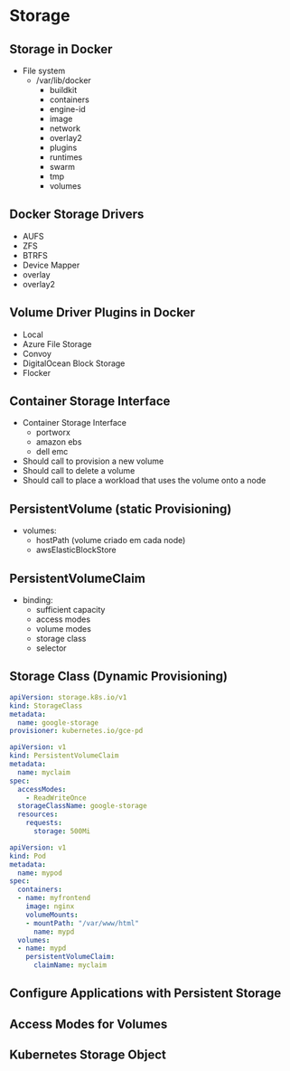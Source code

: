 # Storage

## Storage in Docker
- File system
    - /var/lib/docker
        - buildkit
        - containers
        - engine-id
        - image
        - network
        - overlay2
        - plugins
        - runtimes
        - swarm
        - tmp
        - volumes

## Docker Storage Drivers
- AUFS
- ZFS
- BTRFS
- Device Mapper
- overlay
- overlay2

## Volume Driver Plugins in Docker
- Local
- Azure File Storage
- Convoy
- DigitalOcean Block Storage
- Flocker

## Container Storage Interface
- Container Storage Interface
    - portworx
    - amazon ebs
    - dell emc
- Should call to provision a new volume
- Should call to delete a volume
- Should call to place a workload that uses the volume onto a node

## PersistentVolume (static Provisioning)
- volumes:
    - hostPath (volume criado em cada node)
    - awsElasticBlockStore

## PersistentVolumeClaim
- binding:
    - sufficient capacity
    - access modes
    - volume modes
    - storage class
    - selector

## Storage Class (Dynamic Provisioning)
```google-storage.yaml
apiVersion: storage.k8s.io/v1
kind: StorageClass
metadata:
  name: google-storage
provisioner: kubernetes.io/gce-pd
```

```myclaim.yaml
apiVersion: v1
kind: PersistentVolumeClaim
metadata:
  name: myclaim
spec:
  accessModes:
    - ReadWriteOnce
  storageClassName: google-storage
  resources:
    requests:
      storage: 500Mi        
```

```mypod.yaml
apiVersion: v1
kind: Pod
metadata:
  name: mypod
spec:
  containers:
  - name: myfrontend
    image: nginx
    volumeMounts:
    - mountPath: "/var/www/html"
      name: mypd
  volumes:
  - name: mypd
    persistentVolumeClaim:
      claimName: myclaim
```

## Configure Applications with Persistent Storage

## Access Modes for Volumes

## Kubernetes Storage Object